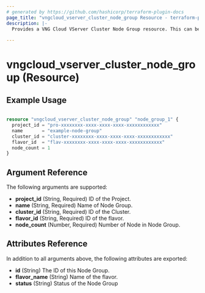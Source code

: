 ```yaml
---
# generated by https://github.com/hashicorp/terraform-plugin-docs
page_title: "vngcloud_vserver_cluster_node_group Resource - terraform-provider-vngcloud"
description: |-
  Provides a VNG Cloud VServer Cluster Node Group resource. This can be used to import, create, modify, and delete.
  
---
```


# vngcloud_vserver_cluster_node_group (Resource)



## Example Usage

```terraform

resource "vngcloud_vserver_cluster_node_group" "node_group_1" {
  project_id = "pro-xxxxxxxx-xxxx-xxxx-xxxx-xxxxxxxxxxxx"
  name       = "example-node-group"
  cluster_id = "cluster-xxxxxxxx-xxxx-xxxx-xxxx-xxxxxxxxxxxx"
  flavor_id  = "flav-xxxxxxxx-xxxx-xxxx-xxxx-xxxxxxxxxxxx"
  node_count = 1
}
```

## Argument Reference

The following arguments are supported:

- **project_id** (String, Required) ID of the Project.
- **name** (String, Required) Name of Node Group.
- **cluster_id** (String, Required) ID of the Cluster.
- **flavor_id** (String, Required) ID of the flavor.
- **node_count** (Number, Required) Number of Node in Node Group.
  
## Attributes Reference

In addition to all arguments above, the following attributes are exported:
- **id** (String) The ID of this Node Group.
- **flavor_name** (String) Name of the flavor.
- **status** (String) Status of the Node Group




